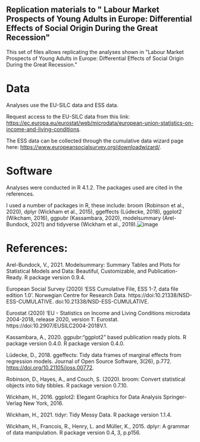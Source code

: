 ## Replication materials to " Labour Market Prospects of Young Adults in Europe: Differential Effects of Social Origin During the Great Recession"

This set of files allows replicating the analyses shown in "Labour Market Prospects of Young Adults in Europe: Differential Effects of Social Origin During the Great Recession."

# Data

Analyses use the EU-SILC data and ESS data.

Request access to the EU-SILC data from this link: https://ec.europa.eu/eurostat/web/microdata/european-union-statistics-on-income-and-living-conditions.

The ESS data can be collected through the cumulative data wizard page here: https://www.europeansocialsurvey.org/downloadwizard/.

# Software

Analyses were conducted in R 4.1.2. The packages used are cited in the references.

I used a number of packages in R, these include: broom (Robinson et al., 2020), dplyr (Wickham et al., 2015), ggeffects (Lüdecke, 2018), ggplot2 (Wikcham, 2016), ggpubr (Kassambara, 2020), modelsummary (Arel-Bundock, 2021) and tidyverse (Wickham et al., 2019).![image](https://user-images.githubusercontent.com/71493785/150564019-45b0d01c-ccf4-4be3-b98d-bdacaa474f25.png)

# References:

Arel-Bundock, V., 2021. Modelsummary: Summary Tables and Plots for Statistical Models and Data: Beautiful, Customizable, and Publication-Ready. R package version 0.9.4.

European Social Survey (2020) ‘ESS Cumulative File, ESS 1-7, data file edition 1.0’. Norwegian Centre for Research Data. https://doi:10.21338/NSD-ESS-CUMULATIVE. doi:10.21338/NSD-ESS-CUMULATIVE.

Eurostat (2020) ‘EU - Statistics on Income and Living Conditions microdata 2004-2018, release 2020, version 1’. Eurostat. https://doi:10.2907/EUSILC2004-2018V.1.

Kassambara, A., 2020. ggpubr:“ggplot2” based publication ready plots. R package version 0.4.0. R package version 0.4.0.

Lüdecke, D., 2018. ggeffects: Tidy data frames of marginal effects from regression models. Journal of Open Source Software, 3(26), p.772. https://doi.org/10.21105/joss.00772.

Robinson, D., Hayes, A., and Couch, S. (2020). broom: Convert statistical objects into tidy tibbles. R package version 0.7.10.

Wickham, H., 2016. ggplot2: Elegant Graphics for Data Analysis Springer-Verlag New York, 2016. 

Wickham, H., 2021. tidyr: Tidy Messy Data. R package version 1.1.4.

Wickham, H., Francois, R., Henry, L. and Müller, K., 2015. dplyr: A grammar of data manipulation. R package version 0.4, 3, p.p156.

